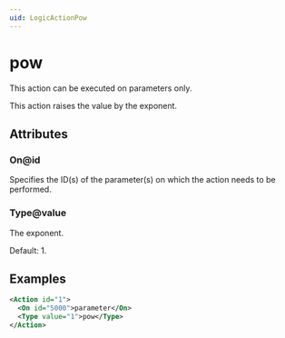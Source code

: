 ```yaml
---
uid: LogicActionPow
---
```


# pow

This action can be executed on parameters only.

This action raises the value by the exponent.

## Attributes

### On@id

Specifies the ID(s) of the parameter(s) on which the action needs to be performed.

### Type@value

The exponent.

Default: 1.

## Examples

```xml
<Action id="1">
  <On id="5000">parameter</On>
  <Type value="1">pow</Type>
</Action>
```
